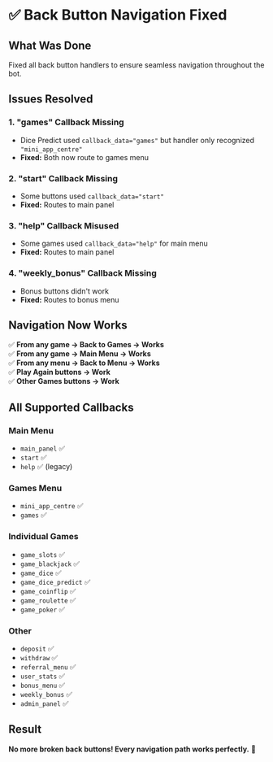 # ✅ Back Button Navigation Fixed

## What Was Done
Fixed all back button handlers to ensure seamless navigation throughout the bot.

## Issues Resolved

### 1. "games" Callback Missing
- Dice Predict used `callback_data="games"` but handler only recognized `"mini_app_centre"`
- **Fixed:** Both now route to games menu

### 2. "start" Callback Missing
- Some buttons used `callback_data="start"` 
- **Fixed:** Routes to main panel

### 3. "help" Callback Misused
- Some games used `callback_data="help"` for main menu
- **Fixed:** Routes to main panel

### 4. "weekly_bonus" Callback Missing
- Bonus buttons didn't work
- **Fixed:** Routes to bonus menu

## Navigation Now Works

✅ **From any game → Back to Games → Works**  
✅ **From any game → Main Menu → Works**  
✅ **From any menu → Back to Menu → Works**  
✅ **Play Again buttons → Work**  
✅ **Other Games buttons → Work**  

## All Supported Callbacks

### Main Menu
- `main_panel` ✅
- `start` ✅
- `help` ✅ (legacy)

### Games Menu
- `mini_app_centre` ✅
- `games` ✅

### Individual Games
- `game_slots` ✅
- `game_blackjack` ✅
- `game_dice` ✅
- `game_dice_predict` ✅
- `game_coinflip` ✅
- `game_roulette` ✅
- `game_poker` ✅

### Other
- `deposit` ✅
- `withdraw` ✅
- `referral_menu` ✅
- `user_stats` ✅
- `bonus_menu` ✅
- `weekly_bonus` ✅
- `admin_panel` ✅

## Result
**No more broken back buttons! Every navigation path works perfectly.** 🎉
